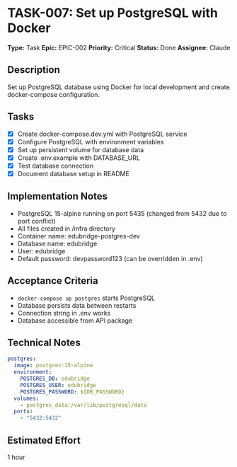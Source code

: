 # TASK-007: Set up PostgreSQL with Docker

**Type:** Task
**Epic:** EPIC-002
**Priority:** Critical
**Status:** Done
**Assignee:** Claude

## Description
Set up PostgreSQL database using Docker for local development and create docker-compose configuration.

## Tasks
- [x] Create docker-compose.dev.yml with PostgreSQL service
- [x] Configure PostgreSQL with environment variables
- [x] Set up persistent volume for database data
- [x] Create .env.example with DATABASE_URL
- [x] Test database connection
- [x] Document database setup in README

## Implementation Notes
- PostgreSQL 15-alpine running on port 5435 (changed from 5432 due to port conflict)
- All files created in /infra directory
- Container name: edubridge-postgres-dev
- Database name: edubridge
- User: edubridge
- Default password: devpassword123 (can be overridden in .env)

## Acceptance Criteria
- `docker-compose up postgres` starts PostgreSQL
- Database persists data between restarts
- Connection string in .env works
- Database accessible from API package

## Technical Notes
```yaml
postgres:
  image: postgres:15-alpine
  environment:
    POSTGRES_DB: edubridge
    POSTGRES_USER: edubridge
    POSTGRES_PASSWORD: ${DB_PASSWORD}
  volumes:
    - postgres_data:/var/lib/postgresql/data
  ports:
    - "5432:5432"
```

## Estimated Effort
1 hour
